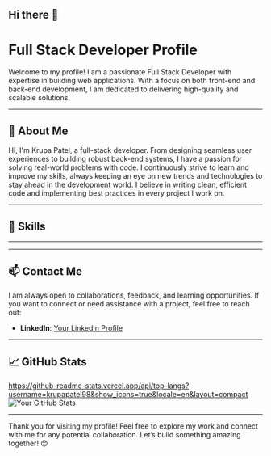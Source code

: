 ## Hi there 👋

<!--
**krupapatel98/krupapatel98** is a ✨ _special_ ✨ repository because its `README.md` (this file) appears on your GitHub profile.

Here are some ideas to get you started:

- 🔭 I’m currently working on ...
- 🌱 I’m currently learning ...
- 👯 I’m looking to collaborate on ...
- 🤔 I’m looking for help with ...
- 💬 Ask me about ...
- 📫 How to reach me: ...
- 😄 Pronouns: ...
- ⚡ Fun fact: ...
-->


# Full Stack Developer Profile

Welcome to my profile! I am a passionate Full Stack Developer with expertise in building web applications. With a focus on both front-end and back-end development, I am dedicated to delivering high-quality and scalable solutions. 

---

## 🚀 About Me

Hi, I'm Krupa Patel, a full-stack developer. From designing seamless user experiences to building robust back-end systems, I have a passion for solving real-world problems with code.
I continuously strive to learn and improve my skills, always keeping an eye on new trends and technologies to stay ahead in the development world. I believe in writing clean, efficient code and implementing best practices in every project I work on.

---

## 🧰 Skills


---


---
## 📫 Contact Me

I am always open to collaborations, feedback, and learning opportunities. If you want to connect or need assistance with a project, feel free to reach out:

- **LinkedIn**: [Your LinkedIn Profile](https://www.linkedin.com/in/krupanpatel03/)

---

## 📈 GitHub Stats
https://github-readme-stats.vercel.app/api/top-langs?username=krupapatel98&show_icons=true&locale=en&layout=compact
![Your GitHub Stats](https://github-readme-stats.vercel.app/api?username=krupapatel98&show_icons=true&hide_title=true&count_private=true&theme=radical)

---


Thank you for visiting my profile! Feel free to explore my work and connect with me for any potential collaboration. Let’s build something amazing together! 😊
